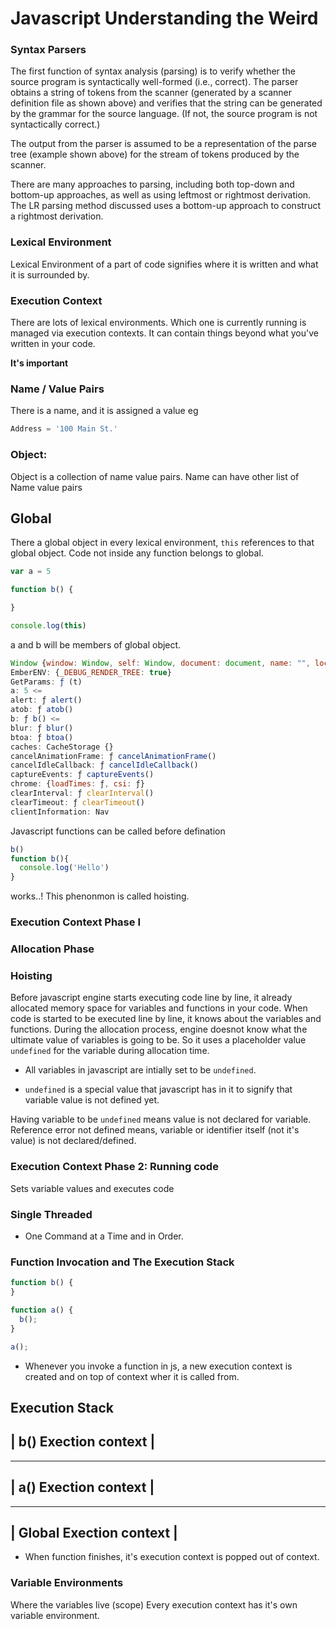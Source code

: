# Javascript Understanding the Weird

### Syntax Parsers
The first function of syntax analysis (parsing) is to verify whether the source program is syntactically well-formed (i.e., correct).  The parser obtains a string of tokens from the scanner (generated by a scanner definition file as shown above) and verifies that the string can be generated by the grammar for the source language.  (If not, the source program is not syntactically correct.)

The output from the parser is assumed to be a representation of the parse tree (example shown above) for the stream of tokens produced by the scanner.

There are many approaches to parsing, including both top-down and bottom-up approaches, as well as using leftmost or rightmost derivation.  The LR parsing method discussed uses a bottom-up approach to construct a rightmost derivation.

### Lexical Environment
Lexical Environment of a part of code signifies where it is written and what it is surrounded by.

### Execution Context
There are lots of lexical environments. Which one is currently running is managed via execution contexts.
It can contain things beyond what you've written in your code.

**It's important**

### Name / Value Pairs
There is a name, and it is assigned a value
eg
```Python
Address = '100 Main St.'
```

### Object:
Object is a collection of name value pairs.
Name can have other list of Name value pairs

## Global
There a global object in every lexical environment, `this` references to that global object.
Code not inside any function belongs to global.

```Javascript
var a = 5

function b() {

}

console.log(this)
```

a and b will be members of global object.
```Javascript
Window {window: Window, self: Window, document: document, name: "", location: Location, …}
EmberENV: {_DEBUG_RENDER_TREE: true}
GetParams: ƒ (t)
a: 5 <=
alert: ƒ alert()
atob: ƒ atob()
b: ƒ b() <=
blur: ƒ blur()
btoa: ƒ btoa()
caches: CacheStorage {}
cancelAnimationFrame: ƒ cancelAnimationFrame()
cancelIdleCallback: ƒ cancelIdleCallback()
captureEvents: ƒ captureEvents()
chrome: {loadTimes: ƒ, csi: ƒ}
clearInterval: ƒ clearInterval()
clearTimeout: ƒ clearTimeout()
clientInformation: Nav
```

Javascript functions can be called before defination
```Javascript
b()
function b(){
  console.log('Hello')
}
```
works..!
This phenonmon is called hoisting.

### Execution Context Phase I
### Allocation Phase
### Hoisting
Before javascript engine starts executing code line by line, it already allocated memory space
for variables and functions in your code.
When code is started to be executed line by line, it knows about the variables and functions.
During the allocation process, engine doesnot know what the ultimate value of variables is going to be.
So it uses a placeholder value `undefined` for the variable during allocation time.
- All variables in javascript are intially set to be `undefined`.

- `undefined` is a special value that javascript has in it to signify that variable value is not defined yet.

Having variable to be `undefined` means value is not declared for variable.
Reference error not defined means, variable or identifier itself (not it's value) is not declared/defined.

### Execution Context Phase 2: Running code
Sets variable values
and executes code

### Single Threaded
- One Command at a Time and in Order.

### Function Invocation and The Execution Stack
```Javascript
function b() {
}

function a() {
  b();
}

a();

```

- Whenever you invoke a function in js, a new execution context is created and on top of context wher  it is called from.

Execution Stack
--------------------------
| b() Exection context   |
--------------------------
-------------------------
| a() Exection context   |
--------------------------
--------------------------
| Global Exection context |
---------------------------

- When function finishes, it's execution context is popped out of context.

### Variable Environments
Where the variables live (scope)
Every execution context has it's own variable environment.
